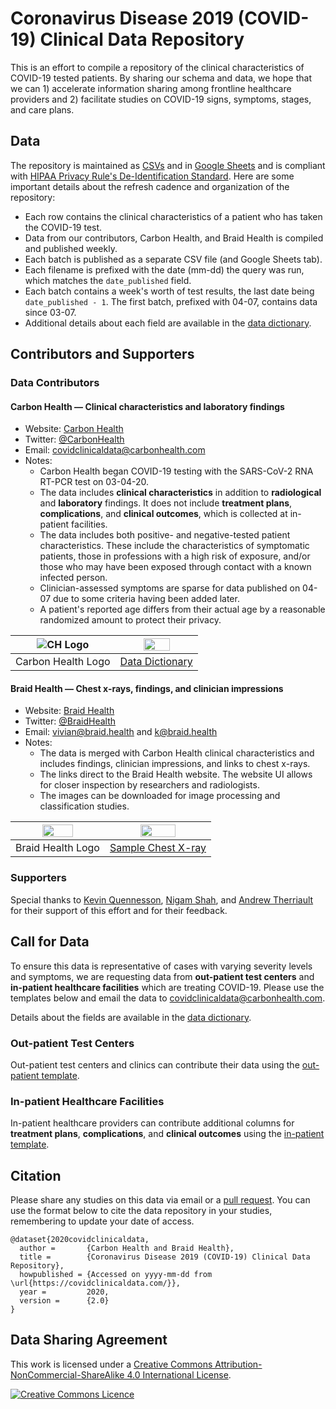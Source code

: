 # Coronavirus Disease 2019 (COVID-19) Clinical Data Repository

This is an effort to compile a repository of the clinical characteristics of COVID-19 tested patients. By sharing our schema and data, we hope that we can 1) accelerate information sharing among frontline healthcare providers and 2) facilitate studies on COVID-19 signs, symptoms, stages, and care plans.

## Data

The repository is maintained as [CSVs](https://github.com/mdcollab/covidclinicaldata/tree/master/data/carbonhealth_and_braidhealth) and in <a href="https://docs.google.com/spreadsheets/d/11IuOqJ_L0wYcbDqovmDaASR2aae79I5a9wpGVOuQ9bU/edit?usp=sharing" target="_blank">Google Sheets</a> and is compliant with [HIPAA Privacy Rule's De-Identification Standard](https://www.hhs.gov/hipaa/for-professionals/privacy/special-topics/de-identification/index.html#standard). Here are some important details about the refresh cadence and organization of the repository:

  * Each row contains the clinical characteristics of a patient who has taken the COVID-19 test.  
  * Data from our contributors, Carbon Health, and Braid Health is compiled and published weekly.
  * Each batch is published as a separate CSV file (and Google Sheets tab).  
  * Each filename is prefixed with the date (mm-dd) the query was run, which matches the `date_published` field. 
  * Each batch contains a week's worth of test results, the last date being `date_published - 1`. The first batch, prefixed with 04-07, contains data since 03-07.
  * Additional details about each field are available in the [data dictionary](https://docs.google.com/spreadsheets/d/1p9rtv2LjVCPb54MdGe8ZqJ1zF3McIFnzq-ZhhjWgguI/edit?usp=sharing). 

## <a name="contribs"></a> Contributors and Supporters

### Data Contributors

#### Carbon Health — Clinical characteristics and laboratory findings

- Website: <a href="https://carbonhealth.com/coronavirus" target="_blank">Carbon Health</a>
- Twitter: <a href="https://twitter.com/CarbonHealth" target="_blank">@CarbonHealth</a>
- Email: <covidclinicaldata@carbonhealth.com>
- Notes: 
    * Carbon Health began COVID-19 testing with the SARS-CoV-2 RNA RT-PCR test on 03-04-20. 
    * The data includes **clinical characteristics** in addition to **radiological** and **laboratory** findings. It does not include **treatment plans**, **complications**, and **clinical outcomes**, which is collected at in-patient facilities.
    * The data includes both positive- and negative-tested patient characteristics. These include the characteristics of symptomatic patients, those in professions with a high risk of exposure, and/or those who may have been exposed through contact with a known infected person. 
    * Clinician-assessed symptoms are sparse for data published on 04-07 due to some criteria having been added later. 
    * A patient's reported age differs from their actual age by a reasonable randomized amount to protect their privacy. 
    
| ![CH Logo](contributors/logos/carbon_health.png) | <img src="contributors/samples/carbon_health_dictionary.png" width="60%"> |
|:--:| :--: |
| Carbon Health Logo | [Data Dictionary](https://docs.google.com/spreadsheets/d/1p9rtv2LjVCPb54MdGe8ZqJ1zF3McIFnzq-ZhhjWgguI/edit?usp=sharing) |

#### Braid Health — Chest x-rays, findings, and clinician impressions

- Website: <a href="https://braid.health/www" target="_blank">Braid Health</a>
- Twitter: <a href="https://twitter.com/BraidHealth" target="_blank">@BraidHealth</a>
- Email: <vivian@braid.health> and <k@braid.health>
- Notes:
    * The data is merged with Carbon Health clinical characteristics and includes findings, clinician impressions, and links to chest x-rays. 
    * The links direct to the Braid Health website. The website UI allows for closer inspection by researchers and radiologists. 
    * The images can be downloaded for image processing and classification studies.

| <img src="contributors/logos/braid_health.png" width="60%"> |  <img src="contributors/samples/braid_health_c_xray.png" width="60%"> |
|:--:| :--:| 
| Braid Health Logo | [Sample Chest X-ray](https://braid.health/viewer/study/6905c8c988d201379dd932fa5ba650125d89bc5bddfa6a4df9f4338cbd2326f2?key=BIo8HvL8W_dy__4IdBFd1pxP3xoibTLfRwG4ErLo9Okog3RzXmcB0VJL-7onLz9PlL4OpSzut_hzZZGPnC6LX0&lab=sars) |

### Supporters

Special thanks to <a href="https://braid.health/www" target="_blank">Kevin Quennesson</a>, <a href="https://profiles.stanford.edu/nigam-shah" target="_blank">Nigam Shah</a>, and [Andrew Therriault](https://www.andrewtherriault.com/) for their support of this effort and for their feedback.

## Call for Data 

To ensure this data is representative of cases with varying severity levels and symptoms, we are requesting data from **out-patient test centers** and **in-patient healthcare facilities** which are treating COVID-19. 
Please use the templates below and email the data to <covidclinicaldata@carbonhealth.com>. 

Details about the fields are available in the [data dictionary](https://docs.google.com/spreadsheets/d/1p9rtv2LjVCPb54MdGe8ZqJ1zF3McIFnzq-ZhhjWgguI/edit?usp=sharing).

### Out-patient Test Centers

Out-patient test centers and clinics can contribute their data using the <a href="https://docs.google.com/spreadsheets/d/18dGt8lZQsaAL0X4OPDICWVU2LtTBhRQufR2eBcLVgPA/edit?usp=sharing" target="_blank">out-patient template</a>.

### In-patient Healthcare Facilities

In-patient healthcare providers can contribute additional columns for **treatment plans**, **complications**, and **clinical outcomes** using the <a href="https://docs.google.com/spreadsheets/d/18dGt8lZQsaAL0X4OPDICWVU2LtTBhRQufR2eBcLVgPA/edit?usp=sharing" target="_blank">in-patient template</a>.

## Citation

Please share any studies on this data via email or a <a href="https://github.com/mdcollab/covidclinicaldata" target="_blank">pull request</a>. 
You can use the format below to cite the data repository in your studies, remembering to update your date of access.

```
@dataset{2020covidclinicaldata,
  author =       {Carbon Health and Braid Health},
  title =        {Coronavirus Disease 2019 (COVID-19) Clinical Data Repository},
  howpublished = {Accessed on yyyy-mm-dd from \url{https://covidclinicaldata.com/}},
  year =         2020,
  version =      {2.0}
}
```

## Data Sharing Agreement

This work is licensed under a <a rel="license" href="http://creativecommons.org/licenses/by-nc-sa/4.0/">Creative Commons Attribution-NonCommercial-ShareAlike 4.0 International License</a>.

<a rel="license" href="http://creativecommons.org/licenses/by-nc-sa/4.0/"><img alt="Creative Commons Licence" style="border-width:0" src="https://i.creativecommons.org/l/by-nc-sa/4.0/88x31.png" /></a>


